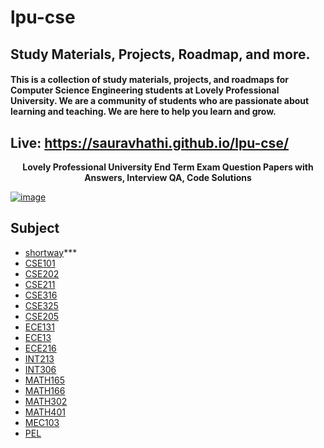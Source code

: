 # lpu-cse

## Study Materials, Projects, Roadmap, and more.

#### This is a collection of study materials, projects, and roadmaps for Computer Science Engineering students at Lovely Professional University. We are a community of students who are passionate about learning and teaching. We are here to help you learn and grow.

## Live: https://sauravhathi.github.io/lpu-cse/
 
**<p align="center">Lovely Professional University End Term Exam Question Papers with Answers, Interview QA, Code Solutions</p>**
<a href="https://sauravhathi.github.io/lpu-cse/">
![image](https://user-images.githubusercontent.com/61316762/170181414-91c80c68-0154-48ec-8fb5-b7d7de42d7a7.png)

</a>

## Subject
- [shortway](https://github.com/sauravhathi/lpu-cse/tree/master/shortway)***
- [CSE101](https://github.com/sauravhathi/lpu-cse/tree/master/cse101)
- [CSE202](https://github.com/sauravhathi/lpu-cse/tree/master/cse202)
- [CSE211](https://github.com/sauravhathi/lpu-cse/tree/master/cse211)
- [CSE316](https://github.com/sauravhathi/lpu-cse/tree/master/cse316)
- [CSE325](https://github.com/sauravhathi/lpu-cse/tree/master/cse325)
- [CSE205](https://github.com/sauravhathi/lpu-cse/tree/master/cse205)
- [ECE131](https://github.com/sauravhathi/lpu-cse/tree/master/ece131)
- [ECE13](https://github.com/sauravhathi/lpu-cse/tree/master/ece213)
- [ECE216](https://github.com/sauravhathi/lpu-cse/tree/master/ece216)
- [INT213](https://github.com/sauravhathi/lpu-cse/tree/master/int213)
- [INT306](https://github.com/sauravhathi/lpu-cse/tree/master/int306)
- [MATH165](https://github.com/sauravhathi/lpu-cse/tree/master/math165)
- [MATH166](https://github.com/sauravhathi/lpu-cse/tree/master/math166)
- [MATH302](https://github.com/sauravhathi/lpu-cse/tree/master/math302)
- [MATH401](https://github.com/sauravhathi/lpu-cse/tree/master/math401)
- [MEC103](https://github.com/sauravhathi/lpu-cse/tree/master/mec103)
- [PEL](https://github.com/sauravhathi/lpu-cse/blob/master/pel%20mcq.docx)
